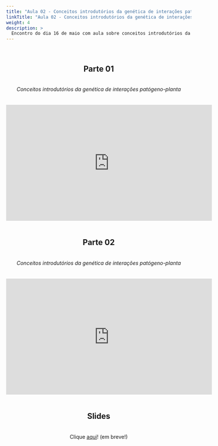 ```yaml
---
title: "Aula 02 - Conceitos introdutórios da genética de interações patógeno-planta"
linkTitle: "Aula 02 - Conceitos introdutórios da genética de interações patógeno-planta"
weight: 4
description: >
  Encontro do dia 16 de maio com aula sobre conceitos introdutórios da genética de interações patógeno-planta
---
```


<br>
<div align="center">
<h2>Parte 01</h2>
<br>
<i>Conceitos introdutórios da genética de interações patógeno-planta</i>
<br><br><br>
<iframe width="560" height="315" src="https://www.youtube.com/embed/Tff6GLXh_mU" frameborder="0" allow="accelerometer; autoplay; clipboard-write; encrypted-media; gyroscope; picture-in-picture" allowfullscreen></iframe>
<br><br>

<h2>Parte 02</h2>
<br>
<i>Conceitos introdutórios da genética de interações patógeno-planta</i>
<br><br><br>
<iframe width="560" height="315" src="https://www.youtube.com/embed/h7vnriRT_Sg" frameborder="0" allow="accelerometer; autoplay; clipboard-write; encrypted-media; gyroscope; picture-in-picture" allowfullscreen></iframe>
<br><br>

<h2>Slides</h2>
<br>
Clique <a href="">aqui</a>! (em breve!)
</div>